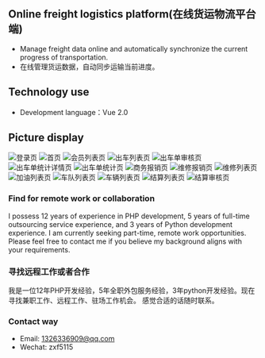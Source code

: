 ## Online freight logistics platform(在线货运物流平台端)
- Manage freight data online and automatically synchronize the current progress of transportation.
- 在线管理货运数据，自动同步运输当前进度。


## Technology use
- Development language：Vue 2.0


## Picture display
![登录页](tmp/1.png)
![首页](tmp/2.png)
![会员列表页](tmp/3.png)
![出车列表页](tmp/4.png)
![出车单审核页](tmp/5.png)
![出车单统计详情页](tmp/6.png)
![出车单统计页](tmp/7.png)
![商务报销页](tmp/8.png)
![维修报销页](tmp/9.png)
![维修列表页](tmp/10.png)
![加油列表页](tmp/11.png)
![车队列表页](tmp/12.png)
![车辆列表页](tmp/13.png)
![结算列表页](tmp/14.png)
![结算审核页](tmp/15.png)


### Find for remote work or collaboration
I possess 12 years of experience in PHP development, 5 years of full-time outsourcing service experience, and 3 years of Python development experience.  I am currently seeking part-time, remote work opportunities.  Please feel free to contact me if you believe my background aligns with your requirements.


### 寻找远程工作或者合作
我是一位12年PHP开发经验，5年全职外包服务经验，3年python开发经验。现在寻找兼职工作、远程工作、驻场工作机会。 感觉合适的话随时联系。


### Contact way
- Email: 1326336909@qq.com
- Wechat: zxf5115
